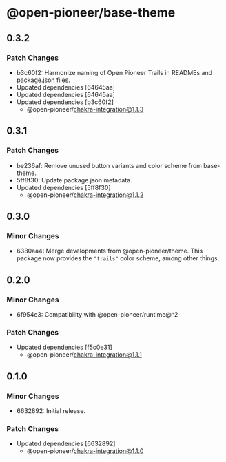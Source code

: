 # @open-pioneer/base-theme

## 0.3.2

### Patch Changes

-   b3c60f2: Harmonize naming of Open Pioneer Trails in READMEs and package.json files.
-   Updated dependencies [64645aa]
-   Updated dependencies [64645aa]
-   Updated dependencies [b3c60f2]
    -   @open-pioneer/chakra-integration@1.1.3

## 0.3.1

### Patch Changes

-   be236af: Remove unused button variants and color scheme from base-theme.
-   5ff8f30: Update package.json metadata.
-   Updated dependencies [5ff8f30]
    -   @open-pioneer/chakra-integration@1.1.2

## 0.3.0

### Minor Changes

-   6380aa4: Merge developments from @open-pioneer/theme.
    This package now provides the `"trails"` color scheme, among other things.

## 0.2.0

### Minor Changes

-   6f954e3: Compatibility with @open-pioneer/runtime@^2

### Patch Changes

-   Updated dependencies [f5c0e31]
    -   @open-pioneer/chakra-integration@1.1.1

## 0.1.0

### Minor Changes

-   6632892: Initial release.

### Patch Changes

-   Updated dependencies [6632892]
    -   @open-pioneer/chakra-integration@1.1.0
